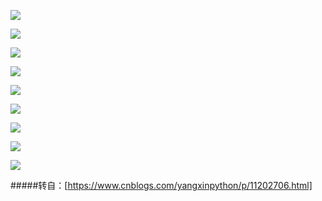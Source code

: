 ![](/personBlog/upload/2020_03_11_07_32_11.png)

![](/personBlog/upload/2020_03_11_07_34_42.png)

![](https://img2018.cnblogs.com/blog/1726739/201907/1726739-20190717180021431-1455720755.png)

![](https://img2018.cnblogs.com/blog/1726739/201907/1726739-20190717180026120-1268332139.png)

![](https://img2018.cnblogs.com/blog/1726739/201907/1726739-20190717180034538-2039600926.png)

![](https://img2018.cnblogs.com/blog/1726739/201907/1726739-20190717180039491-1516618398.png)

![](https://img2018.cnblogs.com/blog/1726739/201907/1726739-20190717180046142-1591738380.png)

![](https://img2018.cnblogs.com/blog/1726739/201907/1726739-20190717180050115-686759677.png)

![](https://img2018.cnblogs.com/blog/1726739/201907/1726739-20190717180055073-1235762073.png)

#####转自：[https://www.cnblogs.com/yangxinpython/p/11202706.html]